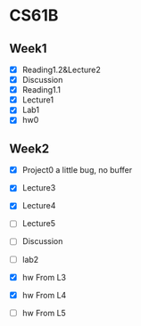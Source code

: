 # CS61B

## Week1
- [x] Reading1.2&Lecture2
- [X] Discussion
- [x] Reading1.1
- [x] Lecture1
- [x] Lab1
- [x] hw0

## Week2
- [X] Project0  a little bug, no buffer
- [X] Lecture3
- [X] Lecture4
- [ ] Lecture5
- [ ] Discussion
- [ ] lab2

- [X] hw From L3
- [X] hw From L4
- [ ] hw From L5